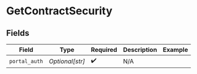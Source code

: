 # GetContractSecurity


## Fields

| Field              | Type               | Required           | Description        | Example            |
| ------------------ | ------------------ | ------------------ | ------------------ | ------------------ |
| `portal_auth`      | *Optional[str]*    | :heavy_check_mark: | N/A                |                    |